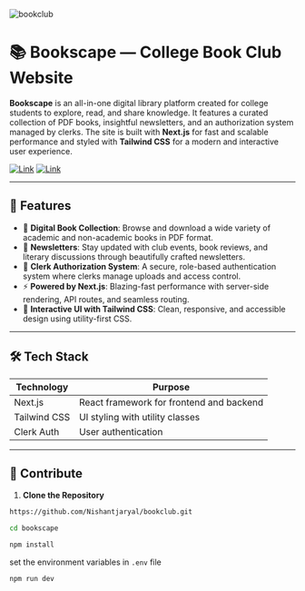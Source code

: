 ![bookclub](https://github.com/user-attachments/assets/b6470261-c516-422c-99c9-6abcfba938e6)


# 📚 Bookscape — College Book Club Website

**Bookscape** is an all-in-one digital library platform created for college students to explore, read, and share knowledge. It features a curated collection of PDF books, insightful newsletters, and an authorization system managed by clerks. The site is built with **Next.js** for fast and scalable performance and styled with **Tailwind CSS** for a modern and interactive user experience.

[![Link](https://img.shields.io/badge/Link-Primary-blue?style=flat&logo=Link)](https://bkscape.netlify.app/)
[![Link](https://img.shields.io/badge/Link-Alternate-blue?style=flat&logo=Link)](https://bookclub-umber.vercel.app/)


---

## 🚀 Features

- 📖 **Digital Book Collection**: Browse and download a wide variety of academic and non-academic books in PDF format.
- 📰 **Newsletters**: Stay updated with club events, book reviews, and literary discussions through beautifully crafted newsletters.
- 🔐 **Clerk Authorization System**: A secure, role-based authentication system where clerks manage uploads and access control.
- ⚡ **Powered by Next.js**: Blazing-fast performance with server-side rendering, API routes, and seamless routing.
- 🎨 **Interactive UI with Tailwind CSS**: Clean, responsive, and accessible design using utility-first CSS.

---

## 🛠️ Tech Stack

| Technology   | Purpose                          |
|--------------|----------------------------------|
| Next.js      | React framework for frontend and backend |
| Tailwind CSS | UI styling with utility classes  |
| Clerk Auth | User authentication |


---

## 🔧 Contribute

1. **Clone the Repository**

```bash
https://github.com/Nishantjaryal/bookclub.git
```

```bash
cd bookscape
```

```bash
npm install
```
set the environment variables in `.env` file

```bash
npm run dev
```
